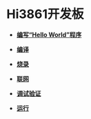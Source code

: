 # Hi3861开发板



- **[编写“Hello World”程序](quickstart-ide-lite-steps-hi3861-application-framework.md)**

- **[编译](quickstart-ide-lite-steps-hi3861-building.md)**

- **[烧录](quickstart-ide-lite-steps-hi3861-burn.md)**

- **[联网](quickstart-ide-lite-steps-hi3861-netconfig.md)**

- **[调试验证](quickstart-ide-lite-steps-hi3861-debug.md)**

- **[运行](quickstart-ide-lite-steps-hi3861-running.md)**